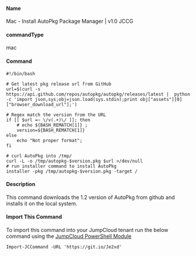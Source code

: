 #### Name

Mac - Install AutoPkg Package Manager | v1.0 JCCG

#### commandType

mac

#### Command

```
#!/bin/bash

# Get latest pkg release url from GitHub
url=$(curl -s https://api.github.com/repos/autopkg/autopkg/releases/latest |  python -c 'import json,sys;obj=json.load(sys.stdin);print obj["assets"][0]["browser_download_url"];')

# Regex match the version from the URL
if [[ $url =~ \/v(.+)\/ ]]; then
    # echo ${BASH_REMATCH[1]} ;
    version=${BASH_REMATCH[1]}
else
    echo "Not proper format";
fi

# curl AutoPkg into /tmp/
curl -L -o /tmp/autopkg-$version.pkg $url >/dev/null
# run installer command to install AutoPkg
installer -pkg /tmp/autopkg-$version.pkg -target /
```

#### Description

This command downloads the 1.2 version of AutoPkg from github and installs it on the local system.

#### Import This Command

To import this command into your JumpCloud tenant run the below command using the [JumpCloud PowerShell Module](https://github.com/TheJumpCloud/support/wiki/Installing-the-JumpCloud-PowerShell-Module)

```
Import-JCCommand -URL 'https://git.io/Je2xd'
```
